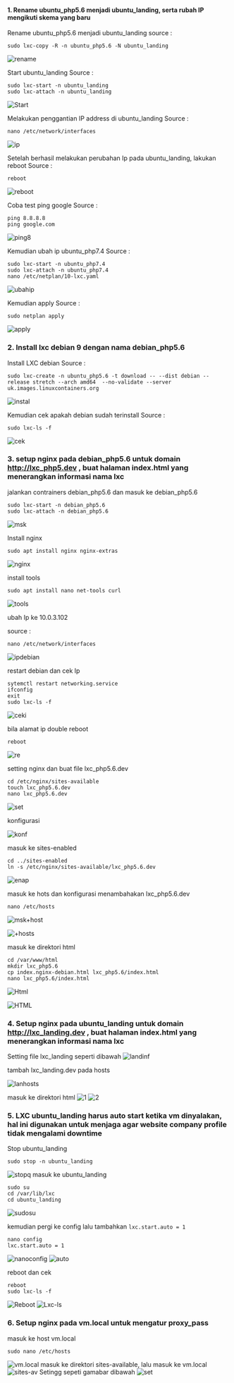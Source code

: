  #### 1. Rename ubuntu_php5.6 menjadi ubuntu_landing, serta rubah IP mengikuti skema yang baru

Rename ubuntu_php5.6 menjadi ubuntu_landing
 source :
 ```
 sudo lxc-copy -R -n ubuntu_php5.6 -N ubuntu_landing
 ``` 
 ![rename](https://github.com/bscom976/SAS/blob/ac1402d9356784e9fe19f8a7bd6583a326bf711c/Laporan_prak1/Asset/Ubuntu%20landing.png)
 
Start ubuntu_landing
Source :
```
sudo lxc-start -n ubuntu_landing 
sudo lxc-attach -n ubuntu_landing
```
![Start](https://github.com/bscom976/SAS/blob/ac1402d9356784e9fe19f8a7bd6583a326bf711c/Laporan_prak1/Asset/start%20Ubuntu_landing.png)

Melakukan penggantian IP address di ubuntu_landing
Source : 
```
nano /etc/network/interfaces
```
![ip](https://github.com/bscom976/SAS/blob/ac1402d9356784e9fe19f8a7bd6583a326bf711c/Laporan_prak1/Asset/pengantian%20IP%20address%20%20ubuntu_landing.png)

Setelah berhasil melakukan perubahan Ip pada ubuntu_landing, lakukan reboot
Source : 
```
reboot
```
![reboot](https://github.com/bscom976/SAS/blob/ac1402d9356784e9fe19f8a7bd6583a326bf711c/Laporan_prak1/Asset/Rehoot%20ubuntu_landing.png)

Coba test ping google
Source : 
```
ping 8.8.8.8
ping google.com
```
![ping8](https://github.com/bscom976/SAS/blob/ac1402d9356784e9fe19f8a7bd6583a326bf711c/Laporan_prak1/Asset/Ping%20ubuntu_landing.png)

Kemudian ubah ip ubuntu_php7.4
Source :
```
sudo lxc-start -n ubuntu_php7.4
sudo lxc-attach -n ubuntu_php7.4
nano /etc/netplan/10-lxc.yaml
```
![ubahip](https://github.com/bscom976/SAS/blob/af7acabba5c792b711b47e597ae8e8c29b9f3043/Laporan_prak1/Asset/ubah%20ip%20ubuntu_7.4.png)

Kemudian apply
Source : 
```
sudo netplan apply
```
![apply](https://github.com/bscom976/SAS/blob/af7acabba5c792b711b47e597ae8e8c29b9f3043/Laporan_prak1/Asset/Apply.png)

### 2. Install lxc debian 9 dengan nama debian_php5.6

Install LXC debian 
Source :
```
sudo lxc-create -n ubuntu_php5.6 -t download -- --dist debian --release stretch --arch amd64  --no-validate --server uk.images.linuxcontainers.org
```
![instal](https://github.com/bscom976/SAS/blob/af7acabba5c792b711b47e597ae8e8c29b9f3043/Laporan_prak1/Asset/Install%20debian.png)

Kemudian cek apakah debian sudah terinstall
Source : 
```
sudo lxc-ls -f
```
![cek](https://github.com/bscom976/SAS/blob/af7acabba5c792b711b47e597ae8e8c29b9f3043/Laporan_prak1/Asset/cek%20debian.png)

### 3. setup nginx pada debian_php5.6 untuk domain http://lxc_php5.dev , buat halaman index.html yang menerangkan informasi nama lxc

jalankan contrainers debian_php5.6 dan masuk ke debian_php5.6
```
sudo lxc-start -n debian_php5.6
sudo lxc-attach -n debian_php5.6
```
![msk](https://github.com/bscom976/SAS/blob/1eb8cbb0da9b7cc3b541586d96c39620313fca32/Laporan_prak1/Asset/Msuk%20debian.jpg)

Install nginx
```
sudo apt install nginx nginx-extras
```
![nginx](https://github.com/bscom976/SAS/blob/a3ad66ae2fe94467bdafcd3e233f5ace1a3244c4/Laporan_prak1/Asset/nginx.jpg)

install tools
```
sudo apt install nano net-tools curl
```
![tools](https://github.com/bscom976/SAS/blob/3739e285deeec32f05bb0222c6d70b3d746a1765/Laporan_prak1/Asset/tools.jpg)

ubah Ip ke 10.0.3.102

source :
```
nano /etc/network/interfaces
```
![ipdebian](https://github.com/bscom976/SAS/blob/cf8a2f60602bf14d02b1f220ad6305efcb9773fa/Laporan_prak1/Asset/ubah%20ip%20debian.jpg)

restart debian dan cek Ip 
```
sytemctl restart networking.service
ifconfig
exit
sudo lxc-ls -f
```
![ceki](https://github.com/bscom976/SAS/blob/189282430e32e530e6b8140fe40faf1b2ed27eb8/Laporan_prak1/Asset/restart.jpg)

bila alamat ip double reboot
```
reboot
```
![re](https://github.com/bscom976/SAS/blob/85cfc4786badefb98474075aef16b0dcac0a9226/Laporan_prak1/Asset/reboot.jpg)

setting nginx dan buat file lxc_php5.6.dev
```
cd /etc/nginx/sites-available
touch lxc_php5.6.dev
nano lxc_php5.6.dev
```
![set](https://github.com/bscom976/SAS/blob/da29fc91e7e42cb3d433dc16ed984179b78e608f/Laporan_prak1/Asset/Buat%20file.jpg)

konfigurasi

![konf](https://github.com/bscom976/SAS/blob/ac001c457fbdf81b4b78c7bc74cd850f8537dad3/Laporan_prak1/Asset/konfigurasi%20debian.jpg)

masuk ke sites-enabled
```
cd ../sites-enabled
ln -s /etc/nginx/sites-available/lxc_php5.6.dev
```
![enap](https://github.com/bscom976/SAS/blob/ab2fcb83418f51def5a60bb6a3f7de35a4b3b63a/Laporan_prak1/Asset/Sites%20enabled.jpg)

masuk ke hots dan konfigurasi menambahakan lxc_php5.6.dev
```
nano /etc/hosts
```
![msk+host](https://github.com/bscom976/SAS/blob/a0569e53798ef41734885e5123180dbbd17807b5/Laporan_prak1/Asset/hosts.jpg)

![+hosts](https://github.com/bscom976/SAS/blob/a0569e53798ef41734885e5123180dbbd17807b5/Laporan_prak1/Asset/hosts%202.jpg)

masuk ke direktori html 
```
cd /var/www/html
mkdir lxc_php5.6
cp index.nginx-debian.html lxc_php5.6/index.html
nano lxc_php5.6/index.html
```
![Html](https://github.com/bscom976/SAS/blob/13c08774ac1608c5b993756fd21788c260c8efb7/Laporan_prak1/Asset/index.html.jpg)

![HTML](https://github.com/bscom976/SAS/blob/ee298790e525ada8d7485d7a1e349f03500fdf32/Laporan_prak1/Asset/HTML.jpg)

### 4. Setup nginx pada ubuntu_landing untuk domain http://lxc_landing.dev , buat halaman index.html yang menerangkan informasi nama lxc

Setting file lxc_landing seperti dibawah 
![landinf](https://github.com/bscom976/SAS/blob/eae1f155b93a81d9022a6ea24b769e6c0b5cdfdf/Laporan_prak1/Asset/Ubuntu%20landing%20setting/lxc_landing.jpg)

tambah lxc_landing.dev pada hosts

![lanhosts](https://github.com/bscom976/SAS/blob/eae1f155b93a81d9022a6ea24b769e6c0b5cdfdf/Laporan_prak1/Asset/Ubuntu%20landing%20setting/Host.jpg)

masuk ke direktori html
![1](https://github.com/bscom976/SAS/blob/eae1f155b93a81d9022a6ea24b769e6c0b5cdfdf/Laporan_prak1/Asset/Ubuntu%20landing%20setting/direktori%20html.jpg)
![2](https://github.com/bscom976/SAS/blob/eae1f155b93a81d9022a6ea24b769e6c0b5cdfdf/Laporan_prak1/Asset/Ubuntu%20landing%20setting/html.jpg)

### 5. LXC ubuntu_landing harus auto start ketika vm dinyalakan, hal ini digunakan untuk menjaga agar website company profile tidak mengalami downtime
Stop ubuntu_landing
```
sudo stop -n ubuntu_landing
```
![stopq](https://github.com/bscom976/SAS/blob/eae1f155b93a81d9022a6ea24b769e6c0b5cdfdf/Laporan_prak1/Asset/Ubuntu%20landing%20setting/Stop.jpg)
masuk ke ubuntu_landing
```
sudo su
cd /var/lib/lxc
cd ubuntu_landing
```
![sudosu](https://github.com/bscom976/SAS/blob/eae1f155b93a81d9022a6ea24b769e6c0b5cdfdf/Laporan_prak1/Asset/Ubuntu%20landing%20setting/sudo.jpg)

kemudian pergi ke config lalu tambahkan ```lxc.start.auto = 1 ```
```
nano config
lxc.start.auto = 1
```
![nanoconfig](https://github.com/bscom976/SAS/blob/eae1f155b93a81d9022a6ea24b769e6c0b5cdfdf/Laporan_prak1/Asset/Ubuntu%20landing%20setting/config.jpg)
![auto](https://github.com/bscom976/SAS/blob/eae1f155b93a81d9022a6ea24b769e6c0b5cdfdf/Laporan_prak1/Asset/Ubuntu%20landing%20setting/ubuntu_landing.jpg)

reboot dan cek
```
reboot
sudo lxc-ls -f
```
![Reboot](https://github.com/bscom976/SAS/blob/eae1f155b93a81d9022a6ea24b769e6c0b5cdfdf/Laporan_prak1/Asset/Ubuntu%20landing%20setting/Reboot.jpg)
![Lxc-ls](https://github.com/bscom976/SAS/blob/eae1f155b93a81d9022a6ea24b769e6c0b5cdfdf/Laporan_prak1/Asset/Ubuntu%20landing%20setting/cek.jpg)

### 6. Setup nginx pada vm.local untuk mengatur proxy_pass
masuk ke host vm.local
```
sudo nano /etc/hosts
```
![vm.local]()
masuk ke direktori sites-available, lalu masuk ke vm.local
![sites-av]()
Setingg sepeti gamabar dibawah
![set]()

